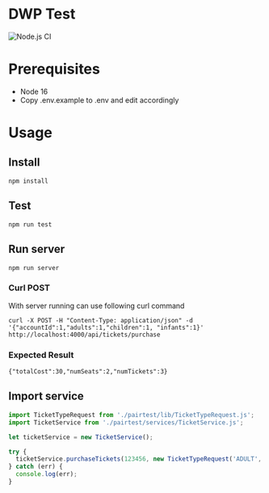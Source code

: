 # DWP Test

![Node.js CI](https://github.com/chrisfinigan/dwp-test/actions/workflows/node.js.yml/badge.svg)

# Prerequisites
- Node 16
- Copy .env.example to .env and edit accordingly

# Usage

## Install 

```
npm install
```

## Test

```
npm run test
```

## Run server

```
npm run server
```

### Curl POST

With server running can use following curl command

```
curl -X POST -H "Content-Type: application/json" -d '{"accountId":1,"adults":1,"children":1, "infants":1}' http://localhost:4000/api/tickets/purchase
```

### Expected Result
```
{"totalCost":30,"numSeats":2,"numTickets":3}
```

## Import service
```js
import TicketTypeRequest from './pairtest/lib/TicketTypeRequest.js';
import TicketService from './pairtest/services/TicketService.js';

let ticketService = new TicketService();

try {
  ticketService.purchaseTickets(123456, new TicketTypeRequest('ADULT', 1));
} catch (err) {
  console.log(err);
}

```